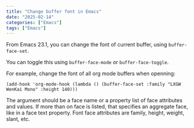 ```yaml
---
title: "Change buffer font in Emacs"
date: "2025-02-14"
categories: ["Emacs"]
tags: ["Emacs"]
---
```


From Emacs 23.1, you can change the font of current buffer, using `buffer-face-set`.
<!--more-->

You can toggle this using `buffer-face-mode` or `buffer-face-toggle`.

For example, change the font of all org mode buffers when openning:

```emacs-lisp
(add-hook 'org-mode-hook (lambda () (buffer-face-set :family "LXGW WenKai Mono" :height 140)))
```

The argument should be a face name or a property list of face attributes and values. If more than on face is listed, that specifies an aggregate face, like in a face text property. Font face attributes are family, height, weight, slant, etc.

